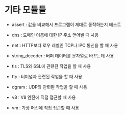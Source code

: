 # 기타 모듈들

-   assert : 값을 비교해서 프로그램이 제대로 동작하는지 테스트

-   dns : 도메인 이름에 대한 IP 주소 얻어낼 때 사용

-   net : HTTP보다 로우 레벨인 TCP나 IPC 통신을 할 때 사용

-   string_decoder : 버퍼 데이터를 문자열로 바꾸는데 사용

-   tls : TLS와 SSL에 관련된 작업을 할 때 사용

-   tty : 터미널과 관련된 작업을 할 때 사용

-   dgram : UDP와 관련된 작업을 할 때 사용

-   v8 : V8 엔진에 직접 접근할 때 사용

-   vm : 가상 머신에 직접 접근할 때 사용
